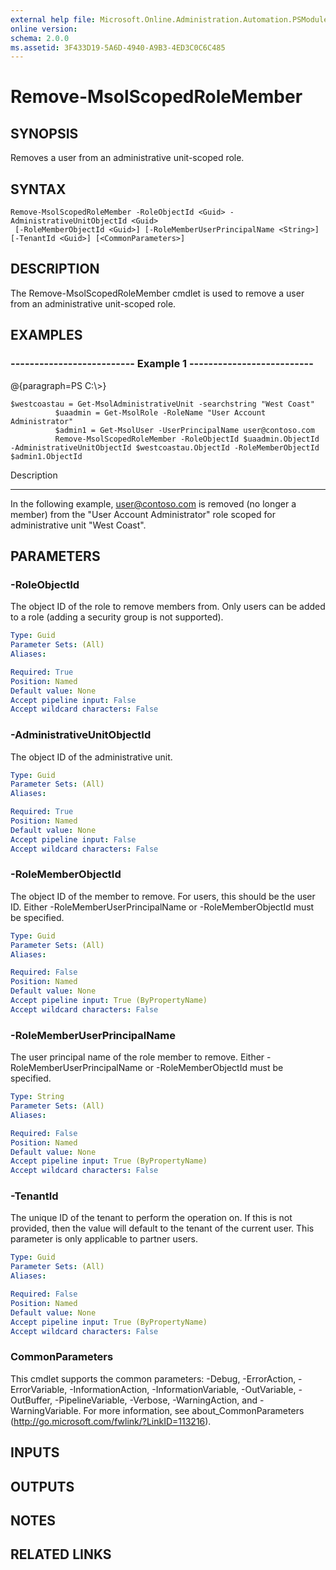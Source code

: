 ```yaml
---
external help file: Microsoft.Online.Administration.Automation.PSModule.dll-Help.xml
online version: 
schema: 2.0.0
ms.assetid: 3F433D19-5A6D-4940-A9B3-4ED3C0C6C485
---
```


# Remove-MsolScopedRoleMember

## SYNOPSIS
Removes a user from an administrative unit-scoped role.

## SYNTAX

```
Remove-MsolScopedRoleMember -RoleObjectId <Guid> -AdministrativeUnitObjectId <Guid>
 [-RoleMemberObjectId <Guid>] [-RoleMemberUserPrincipalName <String>] [-TenantId <Guid>] [<CommonParameters>]
```

## DESCRIPTION
The Remove-MsolScopedRoleMember cmdlet is used to remove a user from an administrative unit-scoped role.

## EXAMPLES

### --------------------------  Example 1  --------------------------
@{paragraph=PS C:\\\>}



```
$westcoastau = Get-MsolAdministrativeUnit -searchstring "West Coast"
          $uaadmin = Get-MsolRole -RoleName "User Account Administrator"
          $admin1 = Get-MsolUser -UserPrincipalName user@contoso.com
          Remove-MsolScopedRoleMember -RoleObjectId $uaadmin.ObjectId -AdministrativeUnitObjectId $westcoastau.ObjectId -RoleMemberObjectId $admin1.ObjectId
```

Description

-----------

In the following example, user@contoso.com is removed (no longer a member) from the "User Account Administrator" role scoped for administrative unit "West Coast".

## PARAMETERS

### -RoleObjectId
The object ID of the role to remove members from.
Only users can be added to a role (adding a security group is not supported).

```yaml
Type: Guid
Parameter Sets: (All)
Aliases: 

Required: True
Position: Named
Default value: None
Accept pipeline input: False
Accept wildcard characters: False
```

### -AdministrativeUnitObjectId
The object ID of the administrative unit.

```yaml
Type: Guid
Parameter Sets: (All)
Aliases: 

Required: True
Position: Named
Default value: None
Accept pipeline input: False
Accept wildcard characters: False
```

### -RoleMemberObjectId
The object ID of the member to remove.
For users, this should be the user ID.
Either -RoleMemberUserPrincipalName or -RoleMemberObjectId must be specified.

```yaml
Type: Guid
Parameter Sets: (All)
Aliases: 

Required: False
Position: Named
Default value: None
Accept pipeline input: True (ByPropertyName)
Accept wildcard characters: False
```

### -RoleMemberUserPrincipalName
The user principal name of the role member to remove.
Either -RoleMemberUserPrincipalName or -RoleMemberObjectId must be specified.

```yaml
Type: String
Parameter Sets: (All)
Aliases: 

Required: False
Position: Named
Default value: None
Accept pipeline input: True (ByPropertyName)
Accept wildcard characters: False
```

### -TenantId
The unique ID of the tenant to perform the operation on.
If this is not provided, then the value will default to the tenant of the current user.
This parameter is only applicable to partner users.

```yaml
Type: Guid
Parameter Sets: (All)
Aliases: 

Required: False
Position: Named
Default value: None
Accept pipeline input: True (ByPropertyName)
Accept wildcard characters: False
```

### CommonParameters
This cmdlet supports the common parameters: -Debug, -ErrorAction, -ErrorVariable, -InformationAction, -InformationVariable, -OutVariable, -OutBuffer, -PipelineVariable, -Verbose, -WarningAction, and -WarningVariable. For more information, see about_CommonParameters (http://go.microsoft.com/fwlink/?LinkID=113216).

## INPUTS

## OUTPUTS

## NOTES

## RELATED LINKS


